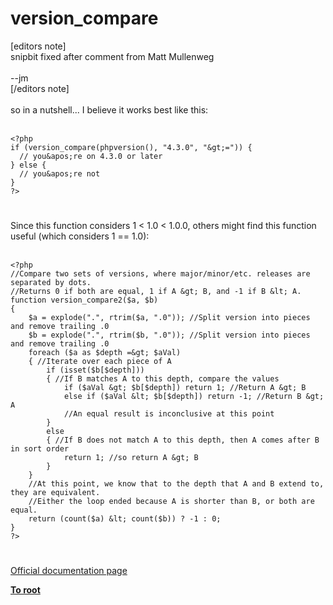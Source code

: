 # version_compare



[editors note]<br>snipbit fixed after comment from Matt Mullenweg<br><br>--jm<br>[/editors note]<br><br>so in a nutshell... I believe it works best like this:<br><br>

```
<?php
if (version_compare(phpversion(), "4.3.0", "&gt;=")) {
  // you&apos;re on 4.3.0 or later
} else {
  // you&apos;re not
}
?>
```
  

#

Since this function considers 1 &lt; 1.0 &lt; 1.0.0, others might find this function useful (which considers 1 == 1.0):<br><br>

```
<?php
//Compare two sets of versions, where major/minor/etc. releases are separated by dots.
//Returns 0 if both are equal, 1 if A &gt; B, and -1 if B &lt; A.
function version_compare2($a, $b)
{
    $a = explode(".", rtrim($a, ".0")); //Split version into pieces and remove trailing .0
    $b = explode(".", rtrim($b, ".0")); //Split version into pieces and remove trailing .0
    foreach ($a as $depth =&gt; $aVal)
    { //Iterate over each piece of A
        if (isset($b[$depth]))
        { //If B matches A to this depth, compare the values
            if ($aVal &gt; $b[$depth]) return 1; //Return A &gt; B
            else if ($aVal &lt; $b[$depth]) return -1; //Return B &gt; A
            //An equal result is inconclusive at this point
        }
        else
        { //If B does not match A to this depth, then A comes after B in sort order
            return 1; //so return A &gt; B
        }
    }
    //At this point, we know that to the depth that A and B extend to, they are equivalent.
    //Either the loop ended because A is shorter than B, or both are equal.
    return (count($a) &lt; count($b)) ? -1 : 0;
}
?>
```
  

#

[Official documentation page](https://www.php.net/manual/en/function.version-compare.php)

**[To root](/README.md)**